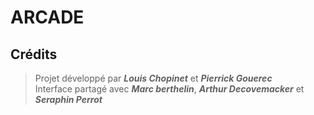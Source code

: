 # ARCADE







## Crédits

> Projet développé par _**Louis Chopinet**_ et _**Pierrick Gouerec**_<br>
> Interface partagé avec _**Marc berthelin**_, _**Arthur Decovemacker**_ et _**Seraphin Perrot**_